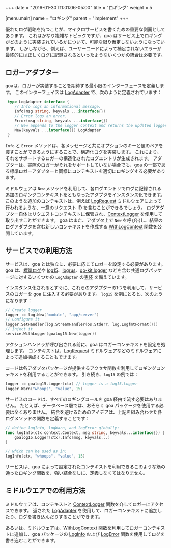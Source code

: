 +++
date = "2016-01-30T11:01:06-05:00"
title = "ロギング"
weight = 5

[menu.main]
name = "ロギング"
parent = "implement"
+++

優れたログ戦略を持つことが、マイクロサービスを書くための重要な側面としてあります。
これはかなり複雑なトピックですが、goa はサービス上でロギングがどのように実装されているかについて、可能な限り仮定しないようになっています。
しかしながら、例えば、ユーザーコードによって補足されないエラーが最終的には正しくログに記録されるといったようないくつかの統合は必要です。

## ロガーアダプター

goaは、ロガーが実装することを期待する最小限のインターフェースを定義します。
このインターフェイスは
[LogAdapter](http://goa.design/reference/goa/#type-logadapter-a-name-goa-logadapter-a)
で、次のように定義されています：

```go
 type LogAdapter interface {
 	// Info logs an informational message.
 	Info(msg string, keyvals ...interface{})
 	// Error logs an error.
 	Error(msg string, keyvals ...interface{})
 	// New appends to the logger context and returns the updated logger adapter.
 	New(keyvals ...interface{}) LogAdapter
 }
```

`Info` と `Error` メソッドは、各メッセージと共にオプションのキーと値のペアを渡すことができるようにすることで、構造化ログを実装します。
これにより、それをサポートするロガーの構造化されたログエントリが生成されます。
アダプターは、実際のロガーがそれをサポートしていない場合でも、goa の一部である標準ロガーアダプターと同様にコンテキストを適切にロギングする必要があります。

ミドルウェアは `New` メソッドを利用して、各ログエントリでログに記録される追加のロギングコンテキストをともなったアダプタをインスタンス化できます。
このような追加のコンテキストは、例えば [LogRequest](http://goa.design/reference/goa/middleware/#func-logrequest-a-name-middleware-logrequest-a) ミドルウェアによって行われるような、一意のリクエスト ID を含むことができるでしょう。
ログアダプター自体はリクエストコンテキストに保管され、[ContextLogger](http://goa.design/reference/goa/#func-contextlogger-a-name-goa-logadapter-contextlogger-a) を使用して取り出すことができます。
goa はまた、アダプタ上で `New` を呼び出し、結果のログアダプタを含む新しいコンテキストを作成する [WithLogContext](http://goa.design/reference/goa/#func-withlogcontext-a-name-goa-withlogcontext-a) 関数を公開しています。

## サービスでの利用方法

サービスは、goa とは独立に、必要に応じてロガーを設定する必要があります。
goa は、[標準ログ](https://golang.org/pkg/log/)や [log15](https://github.com/inconshreveable/log15)、[logrus](https://github.com/Sirupsen/logrus)、[go-kit logger](https://github.com/go-kit/kit) などを含む共通ログパッケージに対するいくつかの `LogAdapter` の[実装](http://goa.design/reference/) を備えています。

インスタンス化されるとすぐに、これらのアダプターの1つを利用して、サービスのロガーを goa に注入する必要があります。
`log15` を例にとると、次のようになります：

```go
// Create logger
logger := log.New("module", "app/server")
// Configure it
logger.SetHandler(log.StreamHandler(os.Stderr, log.LogfmtFormat()))
// Inject it
service.WithLogger(goalog15.New(logger))
```

アクションハンドラが呼び出される前に、goa はロガーコンテキストを設定を処理します。
コンテキストは、[LogRequest](http://goa.design/reference/goa/middleware/#func-logrequest-a-name-middleware-logrequest-a)
ミドルウェアなどのミドルウェアによって追加構成することもできます。

コードは各アダプタパッケージが提供するアクセサ関数を利用してロギングコンテキストを利用することができます。
引き続き、`log15` の例では：

```go
logger := goalog15.Logger(ctx) // logger is a log15.Logger
logger.Warn("whoops", "value", 15)
```

サービスのコードは、すべてのロギングコールを goa 経由で流す必要はありません。
たとえば、データベース層では、おそらく goa パッケージを使用する必要は全くありません。
結合を避けるためのアイデアは、上記を組み合わせた各ログメソッドの関数を定義することです：

```go
// define logInfo, logWarn, and logError globally:
func logInfo(ctx context.Context, msg string, keyvals...interface{}) {
	goalog15.Logger(ctx).Info(msg, keyvals...)
}

// which can be used as in:
logInfo(ctx, "whoops", "value", 15)
```

サービスは、goa によって設定されたコンテキストを利用できるこのような筋の通ったロギング関数を、強い結合なしに、定義しなくてはなりません。

## ミドルウエアでの利用方法

ミドルウェアは、コンテキストと [ContextLogger](http://goa.design/reference/goa/#func-contextlogger-a-name-goa-logadapter-contextlogger-a) 関数を介してロガーにアクセスできます。
返された [LogAdapter](http://goa.design/reference/goa/#type-logadapter-a-name-goa-logadapter-a) を使用して、ロガーコンテキストに追加したり、ログを書き込んだりすることができます。

あるいは、ミドルウェアは、[WithLogContext](http://goa.design/reference/goa/#func-withlogcontext-a-name-goa-withlogcontext-a) 関数を利用してロガーコンテキストに追加し、goa パッケージの [LogInfo](http://goa.design/reference/goa/#func-loginfo-a-name-goa-loginfo-a) および [LogError](http://goa.design/reference/goa/#func-logerror-a-name-goa-logerror-a) 関数を使用してログを書き込むことができます。
